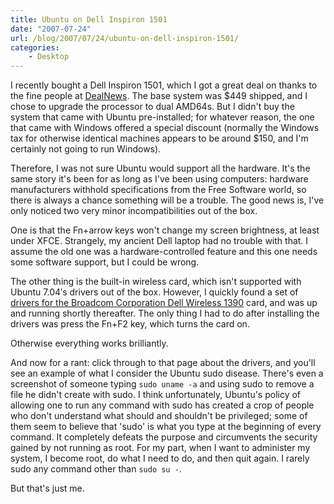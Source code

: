 ```yaml
---
title: Ubuntu on Dell Inspiron 1501
date: "2007-07-24"
url: /blog/2007/07/24/ubuntu-on-dell-inspiron-1501/
categories:
    - Desktop
---
```

I recently bought a Dell Inspiron 1501, which I got a great deal on thanks to the fine people at [DealNews][1]. The base system was $449 shipped, and I chose to upgrade the processor to dual AMD64s. But I didn't buy the system that came with Ubuntu pre-installed; for whatever reason, the one that came with Windows offered a special discount (normally the Windows tax for otherwise identical machines appears to be around $150, and I'm certainly not going to run Windows).

Therefore, I was not sure Ubuntu would support all the hardware. It's the same story it's been for as long as I've been using computers: hardware manufacturers withhold specifications from the Free Software world, so there is always a chance something will be a trouble. The good news is, I've only noticed two very minor incompatibilities out of the box.

One is that the Fn+arrow keys won't change my screen brightness, at least under XFCE. Strangely, my ancient Dell laptop had no trouble with that. I assume the old one was a hardware-controlled feature and this one needs some software support, but I could be wrong.

The other thing is the built-in wireless card, which isn't supported with Ubuntu 7.04&#8242;s drivers out of the box. However, I quickly found a set of [drivers for the Broadcom Corporation Dell Wireless 1390][2] card, and was up and running shortly thereafter. The only thing I had to do after installing the drivers was press the Fn+F2 key, which turns the card on.

Otherwise everything works brilliantly.

And now for a rant: click through to that page about the drivers, and you'll see an example of what I consider the Ubuntu sudo disease. There's even a screenshot of someone typing `sudo uname -a` and using sudo to remove a file he didn't create with sudo. I think unfortunately, Ubuntu's policy of allowing one to run any command with sudo has created a crop of people who don't understand what should and shouldn't be privileged; some of them seem to believe that 'sudo' is what you type at the beginning of every command. It completely defeats the purpose and circumvents the security gained by not running as root. For my part, when I want to administer my system, I become root, do what I need to do, and then quit again. I rarely sudo any command other than `sudo su -`.

But that's just me.

 [1]: http://www.dealnews.com/
 [2]: http://www.linux-geek.org/index.php/2007/04/22/dell-1390-native-linux-driver-how-to-updated
